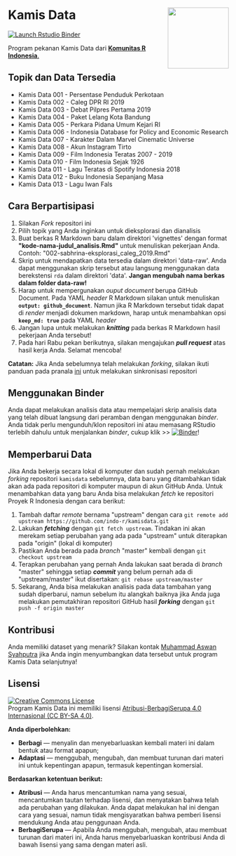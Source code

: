 # Kamis Data <img src='r-indonesia.png' align="right" height="139" />

<!-- badges: start -->
[![Launch Rstudio Binder](http://mybinder.org/badge.svg)](https://mybinder.org/v2/gh/indo-r/kamisdata/master?urlpath=rstudio)
<!-- badges: end -->

Program pekanan Kamis Data dari [**Komunitas R Indonesia**.](https://r-indonesia.id/)

## Topik dan Data Tersedia

* Kamis Data 001 - Persentase Penduduk Perkotaan
* Kamis Data 002 - Caleg DPR RI 2019
* Kamis Data 003 - Debat Pilpres Pertama 2019
* Kamis Data 004 - Paket Lelang Kota Bandung
* Kamis Data 005 - Perkara Pidana Umum Kejari RI
* Kamis Data 006 - Indonesia Database for Policy and Economic Research
* Kamis Data 007 - Karakter Dalam Marvel Cinematic Universe
* Kamis Data 008 - Akun Instagram Tirto
* Kamis Data 009 - Film Indonesia Teratas 2007 - 2019
* Kamis Data 010 - Film Indonesia Sejak 1926
* Kamis Data 011 - Lagu Teratas di Spotify Indonesia 2018
* Kamis Data 012 - Buku Indonesia Sepanjang Masa
* Kamis Data 013 - Lagu Iwan Fals

## Cara Berpartisipasi

1. Silakan *Fork* repositori ini
2. Pilih topik yang Anda inginkan untuk dieksplorasi dan dianalisis
3. Buat berkas R Markdown baru dalam direktori 'vignettes' dengan format **"kode-nama-judul_analisis.Rmd"** untuk menuliskan pekerjaan Anda. Contoh: "002-sabhrina-eksplorasi_caleg_2019.Rmd"
4. Skrip untuk mendapatkan data tersedia dalam direktori 'data-raw'. Anda dapat menggunakan skrip tersebut atau langsung menggunakan data berekstensi `rda` dalam direktori 'data'. **Jangan mengubah nama berkas dalam folder data-raw!**
5. Harap untuk mempergunakan *ouput document* berupa GitHub Document. Pada YAML *header* R Markdown silakan untuk menuliskan **`output: github_document`**. Namun jika R Markdown tersebut tidak dapat di *render* menjadi dokumen markdown, harap untuk menambahkan opsi **`keep_md: true`** pada YAML *header*
6. Jangan lupa untuk melakukan **_knitting_** pada berkas R Markdown hasil pekerjaan Anda tersebut!
7. Pada hari Rabu pekan berikutnya, silakan mengajukan **_pull request_** atas hasil kerja Anda. Selamat mencoba!

**Catatan:** Jika Anda sebelumnya telah melakukan *forking*, silakan ikuti panduan pada pranala [ini](https://digitaldrummerj.me/git-sync-fork-to-master/) untuk melakukan sinkronisasi repositori

## Menggunakan Binder
Anda dapat melakukan analisis data atau mempelajari skrip analisis data yang telah dibuat langsung dari peramban dengan menggunakan *binder*. Anda tidak perlu mengunduh/klon repositori ini atau memasang RStudio terlebih dahulu untuk menjalankan *binder*, cukup klik >> [![Binder](http://mybinder.org/badge.svg)](https://mybinder.org/v2/gh/indo-r/kamisdata/master?urlpath=rstudio)!

## Memperbarui Data
Jika Anda bekerja secara lokal di komputer dan sudah pernah melakukan *forking* repositori `kamisdata` sebelumnya, data baru yang ditambahkan tidak akan ada pada repositori di komputer maupun di akun GitHub Anda. Untuk menambahkan data yang baru Anda bisa melakukan *fetch* ke repositori Proyek R Indonesia dengan cara berikut:

1. Tambah daftar *remote* bernama "upstream" dengan cara `git remote add upstream https://github.com/indo-r/kamisdata.git`
2. Lakukan **_fetching_** dengan `git fetch upstream`. Tindakan ini akan merekam setiap perubahan yang ada pada "upstream" untuk diterapkan pada "origin" (lokal di komputer)
3. Pastikan Anda berada pada *branch* "master" kembali dengan `git checkout upstream`
4. Terapkan perubahan yang pernah Anda lakukan saat berada di *branch* "master" sehingga setiap **_commit_** yang belum pernah ada di "upstream/master" ikut disertakan: `git rebase upstream/master`
5. Sekarang, Anda bisa melakukan analisis pada data tambahan yang sudah diperbarui, namun sebelum itu alangkah baiknya jika Anda juga melakukan pemutakhiran repositori GitHub hasil **_forking_** dengan `git push -f origin master`

## Kontribusi
Anda memiliki dataset yang menarik? Silakan kontak [Muhammad Aswan Syahputra](https://t.me/aswansyahputra) jika Anda ingin menyumbangkan data tersebut untuk program Kamis Data selanjutnya!

## Lisensi

<a rel="license" href="http://creativecommons.org/licenses/by-sa/4.0/"><img alt="Creative Commons License" style="border-width:0" src="https://i.creativecommons.org/l/by-sa/4.0/88x31.png" /></a><br />Program Kamis Data ini memiliki lisensi
<a rel="license" href="http://creativecommons.org/licenses/by-sa/4.0/">Atribusi-BerbagiSerupa 4.0 Internasional (CC BY-SA 4.0)</a>.

**Anda diperbolehkan:**

+ **Berbagi** — menyalin dan menyebarluaskan kembali materi ini dalam bentuk atau format apapun;
+ **Adaptasi** — menggubah, mengubah, dan membuat turunan dari materi ini untuk kepentingan apapun, termasuk kepentingan komersial. 

**Berdasarkan ketentuan berikut:**

+ **Atribusi** — Anda harus mencantumkan nama yang sesuai, mencantumkan tautan terhadap lisensi, dan menyatakan bahwa telah ada perubahan yang dilakukan. Anda dapat melakukan hal ini dengan cara yang sesuai, namun tidak mengisyaratkan bahwa pemberi lisensi mendukung Anda atau penggunaan Anda.
+ **BerbagiSerupa** — Apabila Anda menggubah, mengubah, atau membuat turunan dari materi ini, Anda harus menyebarluaskan kontribusi Anda di bawah lisensi yang sama dengan materi asli. 
  
